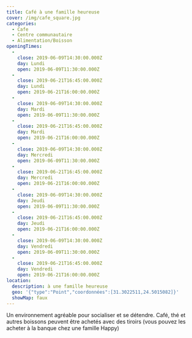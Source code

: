 ```yaml
---
title: Café à une famille heureuse
cover: /img/cafe_square.jpg
categories:
  - Cafe
  - Centre communautaire
  - Alimentation/Boisson
openingTimes:
  - 
    close: 2019-06-09T14:30:00.000Z
    day: Lundi
    open: 2019-06-09T11:30:00.000Z
  - 
    close: 2019-06-21T16:45:00.000Z
    day: Lundi
    open: 2019-06-21T16:00:00.000Z
  - 
    close: 2019-06-09T14:30:00.000Z
    day: Mardi
    open: 2019-06-09T11:30:00.000Z
  - 
    close: 2019-06-21T16:45:00.000Z
    day: Mardi
    open: 2019-06-21T16:00:00.000Z
  - 
    close: 2019-06-09T14:30:00.000Z
    day: Mercredi
    open: 2019-06-09T11:30:00.000Z
  - 
    close: 2019-06-21T16:45:00.000Z
    day: Mercredi
    open: 2019-06-21T16:00:00.000Z
  - 
    close: 2019-06-09T14:30:00.000Z
    day: Jeudi
    open: 2019-06-09T11:30:00.000Z
  - 
    close: 2019-06-21T16:45:00.000Z
    day: Jeudi
    open: 2019-06-21T16:00:00.000Z
  - 
    close: 2019-06-09T14:30:00.000Z
    day: Vendredi
    open: 2019-06-09T11:30:00.000Z
  - 
    close: 2019-06-21T16:45:00.000Z
    day: Vendredi
    open: 2019-06-21T16:00:00.000Z
location:
  description: à une famille heureuse
  geo: '{"type":"Point","coordonnées":[31.3022511,24.5015082]}'
  showMap: faux
---
```


Un environnement agréable pour socialiser et se détendre. Café, thé et autres boissons peuvent être achetés avec des tiroirs (vous pouvez les acheter à la banque chez une famille Happy)
